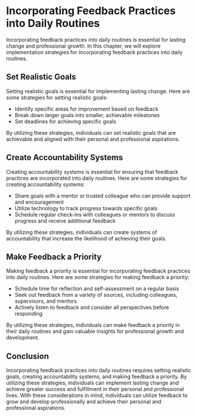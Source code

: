 Incorporating Feedback Practices into Daily Routines
==============================================================================================================

Incorporating feedback practices into daily routines is essential for lasting change and professional growth. In this chapter, we will explore implementation strategies for incorporating feedback practices into daily routines.

Set Realistic Goals
-------------------

Setting realistic goals is essential for implementing lasting change. Here are some strategies for setting realistic goals:

* Identify specific areas for improvement based on feedback
* Break down larger goals into smaller, achievable milestones
* Set deadlines for achieving specific goals

By utilizing these strategies, individuals can set realistic goals that are achievable and aligned with their personal and professional aspirations.

Create Accountability Systems
-----------------------------

Creating accountability systems is essential for ensuring that feedback practices are incorporated into daily routines. Here are some strategies for creating accountability systems:

* Share goals with a mentor or trusted colleague who can provide support and encouragement
* Utilize technology to track progress towards specific goals
* Schedule regular check-ins with colleagues or mentors to discuss progress and receive additional feedback

By utilizing these strategies, individuals can create systems of accountability that increase the likelihood of achieving their goals.

Make Feedback a Priority
------------------------

Making feedback a priority is essential for incorporating feedback practices into daily routines. Here are some strategies for making feedback a priority:

* Schedule time for reflection and self-assessment on a regular basis
* Seek out feedback from a variety of sources, including colleagues, supervisors, and mentors
* Actively listen to feedback and consider all perspectives before responding

By utilizing these strategies, individuals can make feedback a priority in their daily routines and gain valuable insights for professional growth and development.

Conclusion
----------

Incorporating feedback practices into daily routines requires setting realistic goals, creating accountability systems, and making feedback a priority. By utilizing these strategies, individuals can implement lasting change and achieve greater success and fulfillment in their personal and professional lives. With these considerations in mind, individuals can utilize feedback to grow and develop professionally and achieve their personal and professional aspirations.

